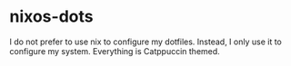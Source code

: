 # nixos-dots

I do not prefer to use nix to configure my dotfiles. Instead, I only use it to configure my system.
Everything is Catppuccin themed.
